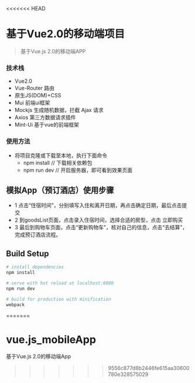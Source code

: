 <<<<<<< HEAD
# 基于Vue2.0的移动端项目

> 基于Vue.js 2.0的移动端APP

### 技术栈
- Vue2.0
- Vue-Router  路由
- 原生JS(DOM)+CSS
- Mui  前端ui框架
- Mockjs  生成随机数据，拦截 Ajax 请求
- Axios  第三方数据请求插件
- Mint-Ui  基于vue的前端框架
### 使用方法
- 将项目克隆或下载至本地，执行下面命令
	+ npm install  // 下载相关依赖包
	+ npm run dev  // 开启服务器，即可看到效果页面
## 模拟App（预订酒店）使用步骤
- 1 点击“住宿时间”，分别填写入住和离开日期，再点击确定日期，最后点击提交
- 2 到goodsList页面，点击录入住宿时间，选择合适的房型，点击 立即购买
- 3 最后到购物车页面，点击“更新购物车”，核对自己的信息，点击“去结算”，完成预订酒店流程。

## Build Setup

``` bash
# install dependencies
npm install

# serve with hot reload at localhost:8080
npm run dev

# build for production with minification
webpack
```
=======
# vue.js_mobileApp
基于Vue.js 2.0的移动端App
>>>>>>> 9556c877d8b2446fe615aa30600780e328575029
